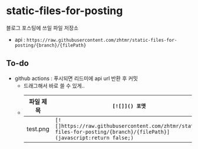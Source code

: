 # static-files-for-posting
블로그 포스팅에 쓰일 파일 저장소

- api : `https://raw.githubusercontent.com/zhtmr/static-files-for-posting/{branch}/{filePath}`

## To-do
- github actions : 푸시되면 리드미에 api url 반환 후 커밋
  - 드래그해서 바로 쓸 수 있게..
  - |파일 제목|`[![]]() 포맷`|
    |------|---|
    |test.png|`[![]https://raw.githubusercontent.com/zhtmr/static-files-for-posting/{branch}/{filePath}](javascript:return false;)`|


